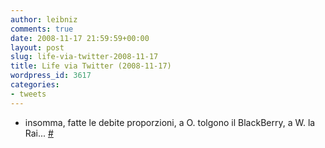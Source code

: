 ```yaml
---
author: leibniz
comments: true
date: 2008-11-17 21:59:59+00:00
layout: post
slug: life-via-twitter-2008-11-17
title: Life via Twitter (2008-11-17)
wordpress_id: 3617
categories:
- tweets
---
```



	
  * insomma, fatte le debite proporzioni, a O. tolgono il BlackBerry, a W. la Rai... [#](http://twitter.com/leibniz/statuses/1010228934)


